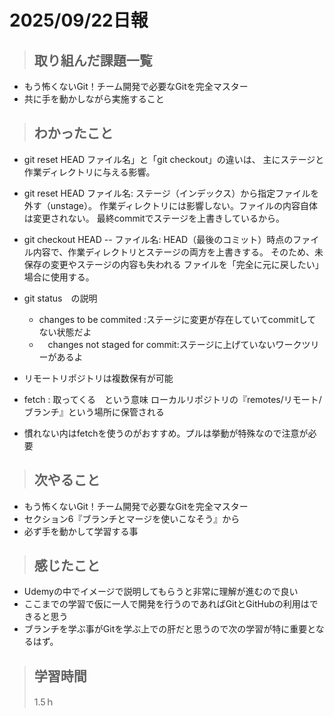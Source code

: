 # 2025/09/22日報


>## 取り組んだ課題一覧 
- もう怖くないGit！チーム開発で必要なGitを完全マスター
- 共に手を動かしながら実施すること

> ## わかったこと
- git reset HEAD ファイル名」と「git checkout」の違いは、
   主にステージと作業ディレクトリに与える影響。

- git reset HEAD ファイル名:
  ステージ（インデックス）から指定ファイルを外す（unstage）。
  作業ディレクトリには影響しない。ファイルの内容自体は変更されない。
  最終commitでステージを上書きしているから。

- git checkout HEAD -- ファイル名:
  HEAD（最後のコミット）時点のファイル内容で、作業ディレクトリとステージの両方を上書きする。
  そのため、未保存の変更やステージの内容も失われる
  ファイルを「完全に元に戻したい」場合に使用する。


- git status　の説明
  - changes to be commited   :ステージに変更が存在していてcommitしてない状態だよ
  - 　changes not staged for commit:ステージに上げていないワークツリーがあるよ

- リモートリポジトリは複数保有が可能
- fetch : 取ってくる　という意味
  ローカルリポジトリの『remotes/リモート/ブランチ』という場所に保管される

- 慣れない内はfetchを使うのがおすすめ。プルは挙動が特殊なので注意が必要

> ## 次やること
- もう怖くないGit！チーム開発で必要なGitを完全マスター
- セクション6『ブランチとマージを使いこなそう』から
- 必ず手を動かして学習する事

> ## 感じたこと
- Udemyの中でイメージで説明してもらうと非常に理解が進むので良い
- ここまでの学習で仮に一人で開発を行うのであればGitとGitHubの利用はできると思う
- ブランチを学ぶ事がGitを学ぶ上での肝だと思うので次の学習が特に重要となるはず。


> ## 学習時間
> 1.5ｈ